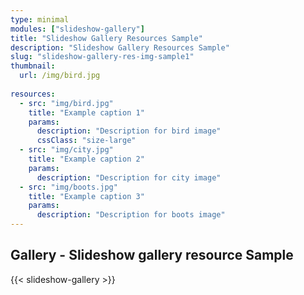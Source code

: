 ```yaml
---
type: minimal
modules: ["slideshow-gallery"]
title: "Slideshow Gallery Resources Sample"
description: "Slideshow Gallery Resources Sample"
slug: "slideshow-gallery-res-img-sample1"
thumbnail:
  url: /img/bird.jpg
    
resources:
  - src: "img/bird.jpg"
    title: "Example caption 1"
    params:
      description: "Description for bird image"
      cssClass: "size-large"
  - src: "img/city.jpg"
    title: "Example caption 2"
    params:
      description: "Description for city image"
  - src: "img/boots.jpg"
    title: "Example caption 3"
    params:
      description: "Description for boots image"    
---
```


## Gallery - Slideshow gallery resource Sample

{{< slideshow-gallery >}}
